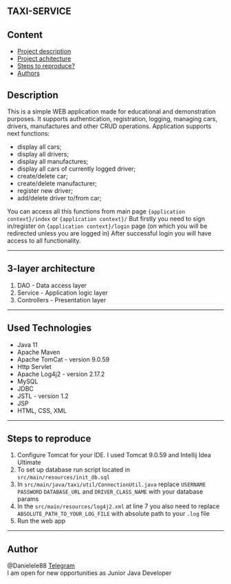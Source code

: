 ## TAXI-SERVICE
## Content
* [Project description](#description)
* [Project achitecture](#architecture)
* [Steps to reproduce?](#start)
* [Authors](#author)

## <a name="description"></a>Description
This is a simple WEB application made for educational and demonstration purposes. It supports authentication, registration, logging, managing cars, drivers, manufactures and other CRUD operations.
Application supports next functions:
- display all cars;
- display all drivers;
- display all manufactures;
- display all cars of currently logged driver;
- create/delete car;
- create/delete manufacturer;
- register new driver;
- add/delete driver to/from car;

You can access all this functions from main page ```{application context}/index``` or ```{application context}/```
But firstly you need to sign in/register on ```{application context}/login``` page (on which you will be redirected unless you are logged in)
After successful login you will have access to all functionality.

---
## <a name="architecture"></a>3-layer architecture
1. DAO - Data access layer
2. Service - Application logic layer
3. Controllers - Presentation layer

---
## <a name="technologies"></a>Used Technologies
- Java 11
- Apache Maven
- Apache TomCat - version 9.0.59
- Http Servlet
- Apache Log4j2 - version 2.17.2
- MySQL
- JDBC
- JSTL - version 1.2
- JSP
- HTML, CSS, XML

---
## <a name="start"></a>Steps to reproduce
1. Configure Tomcat for your IDE. I used Tomcat 9.0.59 and Intellij Idea Ultimate
2. To set up database run script located in ```src/main/resources/init_db.sql```
3. In ```src/main/java/taxi/util/ConnectionUtil.java``` replace ```USERNAME``` ```PASSWORD``` ```DATABASE_URL``` and ```DRIVER_CLASS_NAME``` with your database params
4. In the ```src/main/resources/log4j2.xml``` at line 7 you also need to replace ```ABSOLUTE_PATH_TO_YOUR_LOG_FILE``` with absolute path to your ```.log``` file
5. Run the web app

---
## <a name="author"></a>Author
@Danielele88 [Telegram](https://t.me/Danielele88)  
I am open for new opportunities as Junior Java Developer